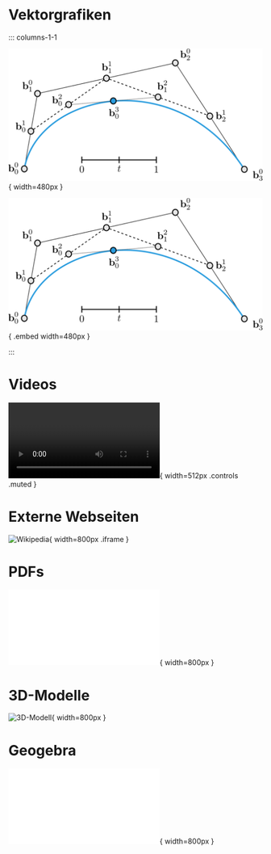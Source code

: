 # Vektorgrafiken

::: columns-1-1

![Eingebundene Vektorgrafik](./deCasteljau.svg){ width=480px }


![Eingebettete Vektorgrafik](./deCasteljau.svg){ .embed width=480px }

:::

# Videos

![Donkey Kong 1981](./donkeykong.mp4){ width=512px .controls .muted }

# Externe Webseiten

![Wikipedia](https://wikipedia.org){ width=800px .iframe }

# PDFs

![Beispiel PDF](./example.pdf){ width=800px }

# 3D-Modelle

![3D-Modell](./amo.off){ width=800px }

# Geogebra

![Geogebra Anwendung](./gradient.ggb){ width=800px }